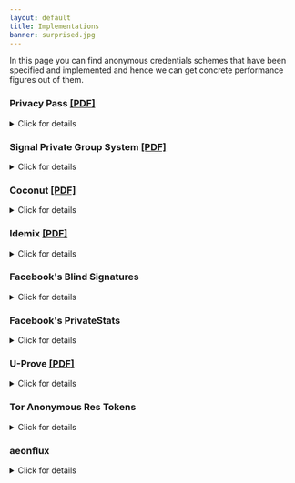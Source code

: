 ```yaml
---
layout: default
title: Implementations
banner: surprised.jpg
---
```

In this page you can find anonymous credentials schemes that have been
specified and implemented and hence we can get concrete performance figures out of them.

### Privacy Pass [\[PDF\]](https://www.petsymposium.org/2018/files/papers/issue3/popets-2018-0026.pdf)

<details>
<summary markdown="span">Click for details</summary>

- [Website](https://privacypass.github.io/)
- Source code: [Client](https://github.com/privacypass/challenge-bypass-extension) & [Server](https://github.com/privacypass/challenge-bypass-server)
- Properties: Strong-unlinkability, Single-show
- Based on: [(V)OPRF]({{site.baseurl}}/primitives.html#oprfs)
</details>

### Signal Private Group System [\[PDF\]](https://eprint.iacr.org/2019/1416)

<details>
<summary markdown="span">Click for details</summary>

- [Implementation](https://github.com/signalapp/Signal-Android/tree/master/libsignal/service/src/main/java/org/whispersystems/signalservice/api/groupsv2)
- Properties: Multi-show, Public Attributes
- Based on: [KVAC]({{site.baseurl}}/primitives.html#kvac)
- Performance:
  - Credential Size: [493 bytes](https://youtu.be/4eKwlSqGUi4?list=PLeeS-3Ml-rpoVMNQkUrFDSfaTuUMxVtjy&t=2481)
  - Key size: TODO
  - Show size: TODO
  - Prover time: [2.16ms](https://youtu.be/4eKwlSqGUi4?list=PLeeS-3Ml-rpoVMNQkUrFDSfaTuUMxVtjy&t=2481)
  - Verifier time: [1.17ms](https://youtu.be/4eKwlSqGUi4?list=PLeeS-3Ml-rpoVMNQkUrFDSfaTuUMxVtjy&t=2481)
</details>

### Coconut [\[PDF\]](https://arxiv.org/pdf/1802.07344.pdf)

<details>
<summary markdown="span">Click for details</summary>
- [Implementation](https://github.com/asonnino/coconut) and [another implementation](https://gitlab.com/narodnik/darkwallet/-/tree/master/src/coconut)
- Properties: Public Verifiability, Multi-show, Public/Private Attributes, Threshold Issuance
- Based on: [PS signatures]({{site.baseurl}}/primitives.html#ps-signatures) & BGLS Signatures & Waters Signatures
- Performance:
  - Credential Size: [132 bytes](https://sheharbano.com/assets/talks/talk_coconut.pdf)
  - Key size: TODO
  - Show size: [355 bytes](https://sheharbano.com/assets/talks/talk_coconut.pdf)
  - Prover time: [3.35 ms](https://sheharbano.com/assets/talks/talk_coconut.pdf)
  - Verifier time: [10.49 ms](https://sheharbano.com/assets/talks/talk_coconut.pdf)
</details>

### Idemix [\[PDF\]](https://www.cise.ufl.edu/~nemo/anonymity/papers/idemix.pdf)

<details>
<summary markdown="span">Click for details</summary>
- [Implementation](prime.inf.tu-dresden.de/idemix/)
- Properties: Constant Credential Size, Multi-show
- Based on: [CL03]({{site.baseurl}}/schemes.html#cl03)
</details>

[Idemix]: https://idemix.wordpress.com/

### Facebook's Blind Signatures

<details>
<summary markdown="span">Click for details</summary>
- [Implementation](https://github.com/siyengar/private-fraud-prevention)
- Properties: Public Verifiability
- Based on: [Blind RSA]({{site.baseurl}}/primitives.html#blind-rsa)
</details>

### Facebook's PrivateStats

<details>
<summary markdown="span">Click for details</summary>
- [Implementation](https://research.fb.com/wp-content/uploads/2021/01/PrivateStats-De-Identified-Authenticated-Logging-at-Scale_final.pdf)
- Properties: Single-show, Public Attributes
- Based on:
  - [(V)OPRF]({{site.baseurl}}/primitives.html#oprfs)
</details>

### U-Prove [\[PDF\]](https://www.microsoft.com/en-us/research/wp-content/uploads/2016/02/U-Prove20Cryptographic20Specification20V1.1.pdf)

<details>
<summary markdown="span">Click for details</summary>
- [U-Prove implementation](https://github.com/Microsoft/uprove-csharp-sdk)
- Properties: Single-show, Public Attributes
- Based on: [Brand's blind signature]({{site.baseurl}}/primitives.html#brands-blind-signature)
- Notes: The U-Prove token is single-show, but can be shown multiple times to serve as a pseudonym.
</details>

### Tor Anonymous Res Tokens

<details>
<summary markdown="span">Click for details</summary>
- [Tor summary](https://blog.torproject.org/stop-the-onion-denial) and [proposed specification](https://lists.torproject.org/pipermail/tor-dev/2021-February/014517.html)
- Properties: Single-show
- Based on: [Blind RSA]({{site.baseurl}}/primitives.html#blindsigs)
</details>

### aeonflux

<details>
<summary markdown="span">Click for details</summary>
- [aeonflux] Implementation
- Properties: Multi-show, Attributes
- Based on: [KVAC]({{site.baseurl}}/primitives.html#kvac)
- Performance: TODO
</details>

[aeonflux]: https://github.com/isislovecruft/aeonflux

<!-- TODO(caw): add e-cash and e-voting -->
